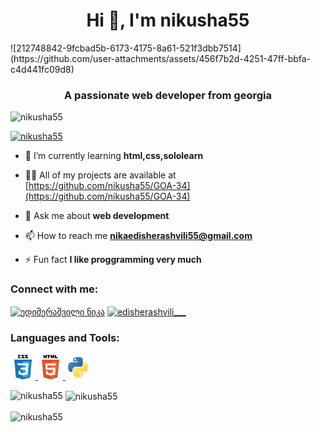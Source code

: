 <h1 align="center">Hi 👋, I'm nikusha55</h1>
![212748842-9fcbad5b-6173-4175-8a61-521f3dbb7514](https://github.com/user-attachments/assets/456f7b2d-4251-47ff-bbfa-c4d441fc09d8)


<h3 align="center">A passionate web developer from georgia</h3>

<p align="left"> <img src="https://komarev.com/ghpvc/?username=nikusha55&label=Profile%20views&color=0e75b6&style=flat" alt="nikusha55" /> </p>

<p align="left"> <a href="https://github.com/ryo-ma/github-profile-trophy"><img src="https://github-profile-trophy.vercel.app/?username=nikusha55" alt="nikusha55" /></a> </p>

- 🌱 I’m currently learning **html,css,sololearn**

- 👨‍💻 All of my projects are available at [https://github.com/nikusha55/GOA-34](https://github.com/nikusha55/GOA-34)

- 💬 Ask me about **web development**

- 📫 How to reach me **nikaedisherashvili55@gmail.com**

- ⚡ Fun fact **I like proggramming very much**

<h3 align="left">Connect with me:</h3>
<p align="left">
<a href="https://fb.com/ედიშერაშვილი ნიკა" target="blank"><img align="center" src="https://raw.githubusercontent.com/rahuldkjain/github-profile-readme-generator/master/src/images/icons/Social/facebook.svg" alt="ედიშერაშვილი ნიკა" height="30" width="40" /></a>
<a href="https://instagram.com/edisherashvili___" target="blank"><img align="center" src="https://raw.githubusercontent.com/rahuldkjain/github-profile-readme-generator/master/src/images/icons/Social/instagram.svg" alt="edisherashvili___" height="30" width="40" /></a>
</p>

<h3 align="left">Languages and Tools:</h3>
<p align="left"> <a href="https://www.w3schools.com/css/" target="_blank" rel="noreferrer"> <img src="https://raw.githubusercontent.com/devicons/devicon/master/icons/css3/css3-original-wordmark.svg" alt="css3" width="40" height="40"/> </a> <a href="https://www.w3.org/html/" target="_blank" rel="noreferrer"> <img src="https://raw.githubusercontent.com/devicons/devicon/master/icons/html5/html5-original-wordmark.svg" alt="html5" width="40" height="40"/> </a> <a href="https://www.python.org" target="_blank" rel="noreferrer"> <img src="https://raw.githubusercontent.com/devicons/devicon/master/icons/python/python-original.svg" alt="python" width="40" height="40"/> </a> </p>

<p><img align="left" src="https://github-readme-stats.vercel.app/api/top-langs?username=nikusha55&show_icons=true&locale=en&layout=compact" alt="nikusha55" /></p>

<p>&nbsp;<img align="center" src="https://github-readme-stats.vercel.app/api?username=nikusha55&show_icons=true&locale=en" alt="nikusha55" /></p>

<p><img align="center" src="https://github-readme-streak-stats.herokuapp.com/?user=nikusha55&" alt="nikusha55" /></p>
